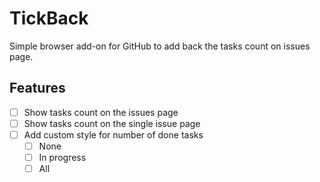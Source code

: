 # TickBack

Simple browser add-on for GitHub to add back the tasks count on issues page.

## Features

- [ ] Show tasks count on the issues page
- [ ] Show tasks count on the single issue page
- [ ] Add custom style for number of done tasks
    - [ ] None
    - [ ] In progress
    - [ ] All
